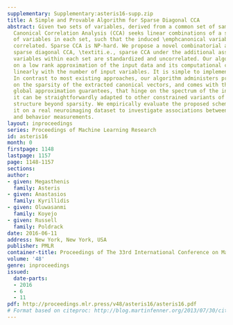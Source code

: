 ```yaml
---
supplementary: Supplementary:asteris16-supp.zip
title: A Simple and Provable Algorithm for Sparse Diagonal CCA
abstract: Given two sets of variables, derived from a common set of samples, sparse
  Canonical Correlation Analysis (CCA) seeks linear combinations of a small number
  of variables in each set, such that the induced \emphcanonical variables are maximally
  correlated. Sparse CCA is NP-hard. We propose a novel combinatorial algorithm for
  sparse diagonal CCA, \textiti.e., sparse CCA under the additional assumption that
  variables within each set are standardized and uncorrelated. Our algorithm operates
  on a low rank approximation of the input data and its computational complexity scales
  linearly with the number of input variables. It is simple to implement, and parallelizable.
  In contrast to most existing approaches, our algorithm administers precise control
  on the sparsity of the extracted canonical vectors, and comes with theoretical data-dependent
  global approximation guarantees, that hinge on the spectrum of the input data. Finally,
  it can be straightforwardly adapted to other constrained variants of CCA enforcing
  structure beyond sparsity. We empirically evaluate the proposed scheme and apply
  it on a real neuroimaging dataset to investigate associations between brain activity
  and behavior measurements.
layout: inproceedings
series: Proceedings of Machine Learning Research
id: asteris16
month: 0
firstpage: 1148
lastpage: 1157
page: 1148-1157
sections: 
author:
- given: Megasthenis
  family: Asteris
- given: Anastasios
  family: Kyrillidis
- given: Oluwasanmi
  family: Koyejo
- given: Russell
  family: Poldrack
date: 2016-06-11
address: New York, New York, USA
publisher: PMLR
container-title: Proceedings of The 33rd International Conference on Machine Learning
volume: '48'
genre: inproceedings
issued:
  date-parts:
  - 2016
  - 6
  - 11
pdf: http://proceedings.mlr.press/v48/asteris16/asteris16.pdf
# Format based on citeproc: http://blog.martinfenner.org/2013/07/30/citeproc-yaml-for-bibliographies/
---
```


